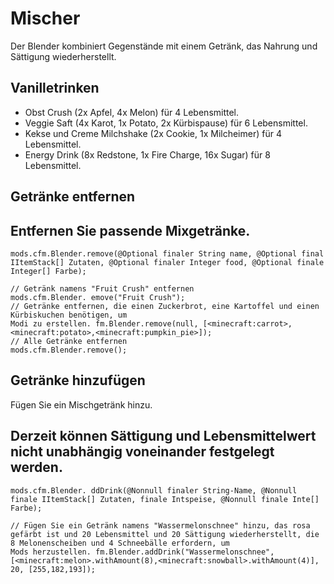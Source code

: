 # Mischer

Der Blender kombiniert Gegenstände mit einem Getränk, das Nahrung und Sättigung wiederherstellt.

## Vanilletrinken

- Obst Crush (2x Apfel, 4x Melon) für 4 Lebensmittel.
- Veggie Saft (4x Karot, 1x Potato, 2x Kürbispause) für 6 Lebensmittel.
- Kekse und Creme Milchshake (2x Cookie, 1x Milcheimer) für 4 Lebensmittel.
- Energy Drink (8x Redstone, 1x Fire Charge, 16x Sugar) für 8 Lebensmittel.

## Getränke entfernen

## Entfernen Sie passende Mixgetränke.

```zenscript
mods.cfm.Blender.remove(@Optional finaler String name, @Optional final IItemStack[] Zutaten, @Optional finaler Integer food, @Optional finale Integer[] Farbe);

// Getränk namens "Fruit Crush" entfernen
mods.cfm.Blender. emove("Fruit Crush");
// Getränke entfernen, die einen Zuckerbrot, eine Kartoffel und einen Kürbiskuchen benötigen, um
Modi zu erstellen. fm.Blender.remove(null, [<minecraft:carrot>,<minecraft:potato>,<minecraft:pumpkin_pie>]);
// Alle Getränke entfernen
mods.cfm.Blender.remove();
```

## Getränke hinzufügen

Fügen Sie ein Mischgetränk hinzu.

## Derzeit können Sättigung und Lebensmittelwert nicht unabhängig voneinander festgelegt werden.

```zenscript
mods.cfm.Blender. ddDrink(@Nonnull finaler String-Name, @Nonnull finale IItemStack[] Zutaten, finale Intspeise, @Nonnull finale Inte[] Farbe);

// Fügen Sie ein Getränk namens "Wassermelonschnee" hinzu, das rosa gefärbt ist und 20 Lebensmittel und 20 Sättigung wiederherstellt, die 8 Melonenscheiben und 4 Schneebälle erfordern, um
Mods herzustellen. fm.Blender.addDrink("Wassermelonschnee", [<minecraft:melon>.withAmount(8),<minecraft:snowball>.withAmount(4)], 20, [255,182,193]);
```